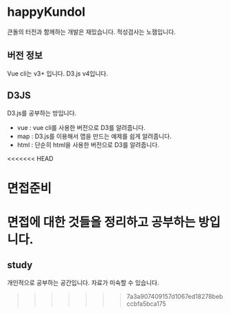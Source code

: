 # happyKundol
큰돌의 터전과 함께하는 개발은 재밌습니다. 적성검사는 노잼입니다.  

## 버전 정보
Vue cli는 v3+ 입니다. 
D3.js v4입니다. 

## D3JS
D3.js를 공부하는 방입니다. 
 - vue : vue cli를 사용한 버전으로 D3를 알려줍니다. 
  - map : D3.js를 이용해서 맵을 만드는 예제를 쉽게 알려줍니다. 
 - html : 단순히 html을 사용한 버전으로 D3를 알려줍니다. 

<<<<<<< HEAD
# 면접준비
면접에 대한 것들을 정리하고 공부하는 방입니다. 
=======
## study
개인적으로 공부하는 공간입니다. 자료가 미숙할 수 있습니다. 
>>>>>>> 7a3a907409157d1067ed18278bebccbfa5bca175
